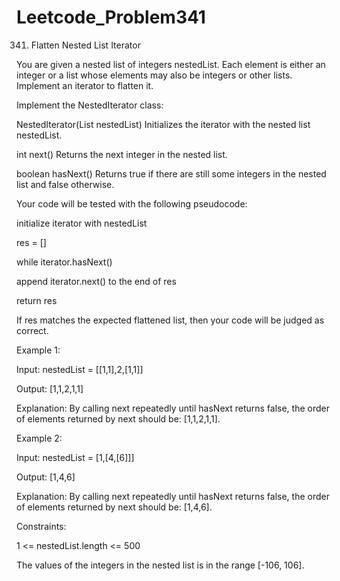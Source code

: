 # Leetcode_Problem341




341. Flatten Nested List Iterator






You are given a nested list of integers nestedList. Each element is either an integer or a list whose elements may also be integers or other lists. Implement an iterator to flatten it.




Implement the NestedIterator class:






NestedIterator(List<NestedInteger> nestedList) Initializes the iterator with the nested list nestedList.




int next() Returns the next integer in the nested list.




boolean hasNext() Returns true if there are still some integers in the nested list and false otherwise.





Your code will be tested with the following pseudocode:





initialize iterator with nestedList



res = []




while iterator.hasNext()

    
    
  append iterator.next() to the end of res




return res





If res matches the expected flattened list, then your code will be judged as correct.

 




Example 1:





Input: nestedList = [[1,1],2,[1,1]]





Output: [1,1,2,1,1]





Explanation: By calling next repeatedly until hasNext returns false, the order of elements returned by next should be: [1,1,2,1,1].




Example 2:





Input: nestedList = [1,[4,[6]]]





Output: [1,4,6]





Explanation: By calling next repeatedly until hasNext returns false, the order of elements returned by next should be: [1,4,6].
 




Constraints:





1 <= nestedList.length <= 500





The values of the integers in the nested list is in the range [-106, 106].
